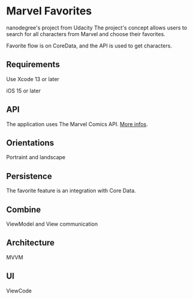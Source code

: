 # Marvel Favorites
nanodegree's project from Udacity
The project's concept allows users to search for all characters from Marvel and choose their favorites.

Favorite flow is on CoreData, and the API is used to get characters.

## Requirements
Use Xcode 13 or later

iOS 15 or later

## API
The application uses The Marvel Comics API. [More infos](https://developer.marvel.com).

## Orientations
Portraint and landscape

## Persistence
The favorite feature is an integration with Core Data.

## Combine
ViewModel and View communication

## Architecture
MVVM

## UI
ViewCode